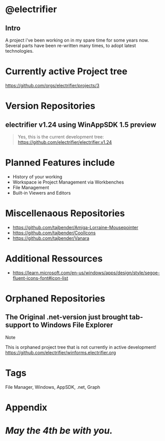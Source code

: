 # @electrifier 

## Intro

A project i've been working on in my spare time for some years now.
Several parts have been re-written many times, to adopt latest technologies.

# Currently active Project tree
https://github.com/orgs/electrifier/projects/3

# Version Repositories
## electrifier v1.24 using WinAppSDK 1.5 preview
> Yes, this is the current development tree: 
https://github.com/electrifier/electrifier.v1.24

# Planned Features include
- History of your working
- Workspace ie Project Management via Workbenches
- File Management
- Built-in Viewers and Editors

# Miscellenaous Repositories
- https://github.com/tajbender/Amiga-Lorraine-Mousepointer
- https://github.com/tajbender/CoolIcons
- https://github.com/tajbender/Vanara

# Additional Ressources
- https://learn.microsoft.com/en-us/windows/apps/design/style/segoe-fluent-icons-font#icon-list

# Orphaned Repositories
## The Original .net-version just brought tab-support to Windows File Explorer
> [!NOTE]
> This is orphaned project tree that is not currently in active development!
https://github.com/electrifier/winforms.electrifier.org

# Tags
File Manager, Windows, AppSDK, .net, Graph

# Appendix

# _May the 4th be with you._
